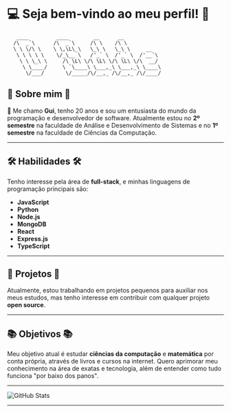 # 💻 Seja bem-vindo ao meu perfil! 🚀

       ____         ____        __      __          
      /\  _`\      /\  _`\     /\ \    /\ \         
      \ \ \/\ \    \ \,\L\_\   \_\ \   \_\ \     __  
       \ \ \ \ \    \/_\__ \   /'_` \  /'_` \  /'__`\
        \ \ \_\ \     /\ \L\ \/\ \L\ \/\ \L\ \/\  __/
         \ \____/     \ `\____\ \___,_\ \___,_\ \____\
          \/___/       \/_____/\/__,_ /\/__,_ /\/____/
                                                  

## 🌟 **Sobre mim** 🌟

👋 Me chamo **Gui**, tenho 20 anos e sou um entusiasta do mundo da programação e desenvolvedor de software. Atualmente estou no **2º semestre** na faculdade de Análise e Desenvolvimento de Sistemas e no **1º semestre** na faculdade de Ciências da Computação.

---

## 🛠️ **Habilidades** 🛠️

Tenho interesse pela área de **full-stack**, e minhas linguagens de programação principais são:
- **JavaScript**
- **Python**
- **Node.js**
- **MongoDB**
- **React**
- **Express.js**
- **TypeScript**

---

## 🚀 **Projetos** 🚀

Atualmente, estou trabalhando em projetos pequenos para auxiliar nos meus estudos, mas tenho interesse em contribuir com qualquer projeto **open source**.

---

## 📚 **Objetivos** 📚

Meu objetivo atual é estudar **ciências da computação** e **matemática** por conta própria, através de livros e cursos na internet. Quero aprimorar meu conhecimento na área de exatas e tecnologia, além de entender como tudo funciona "por baixo dos panos".

---

![GitHub Stats](https://github-readme-stats.vercel.app/api?username=deathnesmousnis2e&show_icons=true&theme=radical)

---

